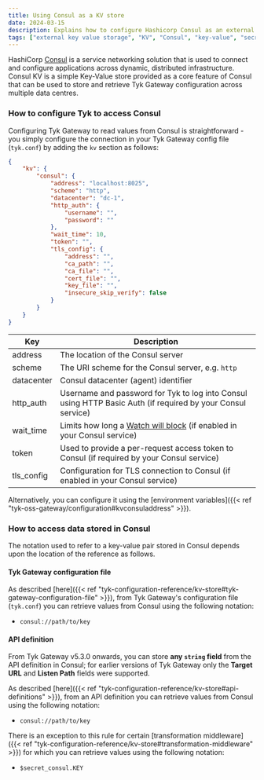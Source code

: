 ```yaml
---
title: Using Consul as a KV store
date: 2024-03-15
description: Explains how to configure Hashicorp Consul as an external key-value store
tags: ["external key value storage", "KV", "Consul", "key-value", "secrets", "configuration", "secure"]
---
```


HashiCorp [Consul](https://www.consul.io) is a service networking solution that is used to connect and configure applications across dynamic, distributed infrastructure. Consul KV is a simple Key-Value store provided as a core feature of Consul that can be used to store and retrieve Tyk Gateway configuration across multiple data centres.

### How to configure Tyk to access Consul
Configuring Tyk Gateway to read values from Consul is straightforward - you simply configure the connection in your Tyk Gateway config file (`tyk.conf`) by adding the `kv` section as follows:

``` json
{
    "kv": {
        "consul": {
            "address": "localhost:8025",
            "scheme": "http",
            "datacenter": "dc-1",
            "http_auth": {
                "username": "",
                "password": ""
            },
            "wait_time": 10,
            "token": "",
            "tls_config": {
                "address": "",
                "ca_path": "",
                "ca_file": "",
                "cert_file": "",
                "key_file": "",
                "insecure_skip_verify": false
            }
        }
    }
}
```

| Key        | Description                                                                                                 |
|------------|-------------------------------------------------------------------------------------------------------------|
| address    | The location of the Consul server                                                                           |
| scheme     |  The URI scheme for the Consul server, e.g. `http`                                                          |
| datacenter |  Consul datacenter (agent) identifier                                                                       |
| http_auth  | Username and password for Tyk to log into Consul using HTTP Basic Auth (if required by your Consul service) |
| wait_time  | Limits how long a [Watch will block](https://developer.hashicorp.com/consul/api-docs/features/blocking) (if enabled in your Consul service) |
| token      | Used to provide a per-request access token to Consul (if required by your Consul service)                   |
| tls_config | Configuration for TLS connection to Consul (if enabled in your Consul service)                              |

Alternatively, you can configure it using the [environment variables]({{< ref "tyk-oss-gateway/configuration#kvconsuladdress" >}}).

### How to access data stored in Consul
The notation used to refer to a key-value pair stored in Consul depends upon the location of the reference as follows.

#### Tyk Gateway configuration file
As described [here]({{< ref "tyk-configuration-reference/kv-store#tyk-gateway-configuration-file" >}}), from Tyk Gateway's configuration file (`tyk.conf`) you can retrieve values from Consul using the following notation:
 - `consul://path/to/key`

#### API definition
From Tyk Gateway v5.3.0 onwards, you can store **any `string` field** from the API definition in Consul; for earlier versions of Tyk Gateway only the **Target URL** and **Listen Path** fields were supported. 

As described [here]({{< ref "tyk-configuration-reference/kv-store#api-definitions" >}}), from an API definition you can retrieve values from Consul using the following notation:
 - `consul://path/to/key`

There is an exception to this rule for certain [transformation middleware]({{< ref "tyk-configuration-reference/kv-store#transformation-middleware" >}}) for which you can retrieve values using the following notation:
 - `$secret_consul.KEY`